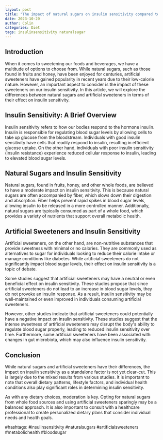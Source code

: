 ```yaml
---
layout: post
title: "The impact of natural sugars on insulin sensitivity compared to artificial sweeteners"
date: 2023-10-20
author: Colin
categories: Diet
tags: insulinsensitivity naturalsugar
---
```


## Introduction

When it comes to sweetening our foods and beverages, we have a multitude of options to choose from. While natural sugars, such as those found in fruits and honey, have been enjoyed for centuries, artificial sweeteners have gained popularity in recent years due to their low-calorie nature. However, an important aspect to consider is the impact of these sweeteners on our insulin sensitivity. In this article, we will explore the differences between natural sugars and artificial sweeteners in terms of their effect on insulin sensitivity.

## Insulin Sensitivity: A Brief Overview

Insulin sensitivity refers to how our bodies respond to the hormone insulin. Insulin is responsible for regulating blood sugar levels by allowing cells to take up glucose from the bloodstream. Individuals with good insulin sensitivity have cells that readily respond to insulin, resulting in efficient glucose uptake. On the other hand, individuals with poor insulin sensitivity (insulin resistance) experience reduced cellular response to insulin, leading to elevated blood sugar levels.

## Natural Sugars and Insulin Sensitivity

Natural sugars, found in fruits, honey, and other whole foods, are believed to have a moderate impact on insulin sensitivity. This is because natural sugars are often accompanied by fiber, which slows down their digestion and absorption. Fiber helps prevent rapid spikes in blood sugar levels, allowing insulin to be released in a more controlled manner. Additionally, natural sugars are typically consumed as part of a whole food, which provides a variety of nutrients that support overall metabolic health.

## Artificial Sweeteners and Insulin Sensitivity

Artificial sweeteners, on the other hand, are non-nutritive substances that provide sweetness with minimal or no calories. They are commonly used as alternatives to sugar for individuals looking to reduce their calorie intake or manage conditions like diabetes. While artificial sweeteners do not significantly impact blood sugar levels, their effect on insulin sensitivity is a topic of debate.

Some studies suggest that artificial sweeteners may have a neutral or even beneficial effect on insulin sensitivity. These studies propose that since artificial sweeteners do not lead to an increase in blood sugar levels, they do not provoke an insulin response. As a result, insulin sensitivity may be well-maintained or even improved in individuals consuming artificial sweeteners.

However, other studies indicate that artificial sweeteners could potentially have a negative impact on insulin sensitivity. These studies suggest that the intense sweetness of artificial sweeteners may disrupt the body's ability to regulate blood sugar properly, leading to reduced insulin sensitivity over time. Furthermore, some artificial sweeteners have been associated with changes in gut microbiota, which may also influence insulin sensitivity.

## Conclusion

While natural sugars and artificial sweeteners have their differences, the impact on insulin sensitivity as a standalone factor is not yet clear-cut. This is largely due to the mixed results from various studies. It is important to note that overall dietary patterns, lifestyle factors, and individual health conditions also play significant roles in determining insulin sensitivity.

As with any dietary choices, moderation is key. Opting for natural sugars from whole food sources and using artificial sweeteners sparingly may be a balanced approach. It is also important to consult with a healthcare professional to create personalized dietary plans that consider individual needs and health goals.

#hashtags: #insulinsensitivity #naturalsugars #artificialsweeteners #metabolichealth #bloodsugar